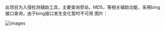 此项目为入侵检测辅助工具，主要查询旁站，MD5，等相关辅助功能，采用bing接口查询，由于bing接口发生变化暂时不可用
图片：<br/>

![images](https://raw.github.com/creturn/finder/master/pic/1.png)
